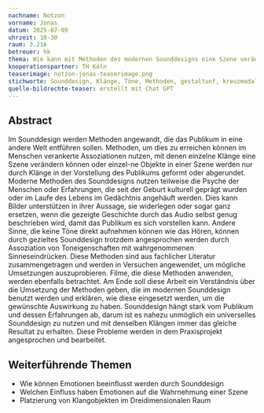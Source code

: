 ```yaml
---
nachname: Notzon
vorname: Jonas
datum: 2025-07-09
uhrzeit: 10-30
raum: 3.216 
betreuer: hk
thema: Wie kann mit Methoden des modernen Sounddesigns eine Szene verändert werden?
kooperationspartner: TH Köln
teaserimage: notzon-jonas-teaserimage.png
stichworte: Sounddesign, Klänge, Töne, Methoden, gestaltunf, kreuzmodale Eigenschaften, Klangobjekte
quelle-bildrechte-teaser: erstellt mit Chat GPT
---
```

## Abstract

Im Sounddesign werden Methoden angewandt, die das Publikum in eine andere Welt entführen sollen. Methoden, um dies zu erreichen können im Menschen verankerte Assoziationen nutzen, mit denen einzelne Klänge eine Szene verändern können oder einzel-ne Objekte in einer Szene werden nur durch Klänge in der Vorstellung des Publikums geformt oder abgerundet.
Moderne Methoden des Sounddesigns nutzen teilweise die Psyche der Menschen oder Erfahrungen, die seit der Geburt kulturell geprägt wurden oder im Laufe des Lebens im Gedächtnis angehäuft werden. Dies kann Bilder unterstützen in ihrer Aussage, sie widerlegen oder sogar ganz ersetzen, wenn die gezeigte Geschichte durch das Audio selbst genug beschrieben wird, damit das Publikum es sich vorstellen kann.
Andere Sinne, die keine Töne direkt aufnehmen können wie das Hören, können durch gezieltes Sounddesign trotzdem angesprochen werden durch Assoziation von Ton­eigenschaften mit wahrgenommenen Sinneseindrücken.
Diese Methoden sind aus fachlicher Literatur zusammengetragen und werden in Versuchen angewendet, um mögliche Umsetzungen auszuprobieren. Filme, die diese Methoden anwenden, werden ebenfalls betrachtet.
Am Ende soll diese Arbeit ein Verständnis über die Umsetzung der Methoden geben, die im modernen Sounddesign benutzt werden und erklären, wie diese eingesetzt werden, um die gewünschte Auswirkung zu haben. Sounddesign hängt stark vom Publikum und dessen Erfahrungen ab, darum ist es nahezu unmöglich ein universelles Sounddesign zu nutzen und mit denselben Klängen immer das gleiche Resultat zu erhalten. Diese Probleme werden in dem Praxisprojekt angesprochen und bearbeitet.

## Weiterführende Themen

* Wie können Emotionen beeinflusst werden durch Sounddesign
* Welchen Einfluss haben Emotionen auf die Wahrnehmung einer Szene
* Platzierung von Klangobjekten im Dreidimensionalen Raum
